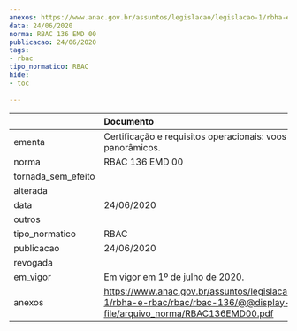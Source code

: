```yaml
---
anexos: https://www.anac.gov.br/assuntos/legislacao/legislacao-1/rbha-e-rbac/rbac/rbac-136/@@display-file/arquivo_norma/RBAC136EMD00.pdf
data: 24/06/2020
norma: RBAC 136 EMD 00
publicacao: 24/06/2020
tags:
- rbac
tipo_normatico: RBAC
hide: 
- toc 
 
---
```


|                    | Documento                                                                                                                        |
|:-------------------|:---------------------------------------------------------------------------------------------------------------------------------|
| ementa             | Certificação e requisitos operacionais: voos panorâmicos.                                                                        |
| norma              | RBAC 136 EMD 00                                                                                                                  |
| tornada_sem_efeito |                                                                                                                                  |
| alterada           |                                                                                                                                  |
| data               | 24/06/2020                                                                                                                       |
| outros             |                                                                                                                                  |
| tipo_normatico     | RBAC                                                                                                                             |
| publicacao         | 24/06/2020                                                                                                                       |
| revogada           |                                                                                                                                  |
| em_vigor           | Em vigor em 1º de julho de 2020.                                                                                                 |
| anexos             | https://www.anac.gov.br/assuntos/legislacao/legislacao-1/rbha-e-rbac/rbac/rbac-136/@@display-file/arquivo_norma/RBAC136EMD00.pdf |